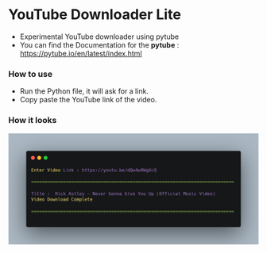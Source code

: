 # YouTube Downloader Lite

- Experimental YouTube downloader using pytube
- You can find the Documentation for the **pytube** : https://pytube.io/en/latest/index.html

### How to use

- Run the Python file, it will ask for a link.
- Copy paste the YouTube link of the video.

### How it looks
![](https://github.com/TheOneOh1/TubeDownloaderLite/blob/main/youtubedownload.png)
